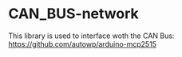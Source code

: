 # CAN_BUS-network
This library is used to interface woth the CAN Bus: https://github.com/autowp/arduino-mcp2515

